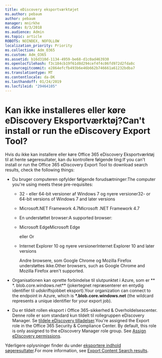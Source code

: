 ```yaml
---
title: eDiscovery eksportværktøjet
ms.author: pebaum
author: pebaum
manager: mnirkhe
ms.date: 8/3/2018
ms.audience: Admin
ms.topic: article
ROBOTS: NOINDEX, NOFOLLOW
localization_priority: Priority
ms.collection: Adm_O365
ms.custom: Adm_O365
ms.assetid: b16d310d-1134-4959-be68-d1c0ad463930
ms.openlocfilehash: f3c184cb19f61d8d294cef4f4c06fd972d2fda8c
ms.sourcegitcommit: e2864efcfb493b6e46b662b746661a61232bdba7
ms.translationtype: MT
ms.contentlocale: da-DK
ms.lasthandoff: 01/24/2019
ms.locfileid: "29464105"
---
```

# <a name="cant-install-or-run-the-ediscovery-export-tool"></a><span data-ttu-id="b9024-102">Kan ikke installeres eller køre eDiscovery Eksportværktøj?</span><span class="sxs-lookup"><span data-stu-id="b9024-102">Can't install or run the eDiscovery Export Tool?</span></span>

<span data-ttu-id="b9024-103">Hvis du ikke kan installere eller køre Office 365 eDiscovery Eksportværktøj til at hente søgeresultater, kan du kontrollere følgende ting:</span><span class="sxs-lookup"><span data-stu-id="b9024-103">If you can't install or run the Office 365 eDiscovery Export Tool to download search results, check the following things:</span></span>
  
- <span data-ttu-id="b9024-104">Du bruger computeren opfylder følgende forudsætninger:</span><span class="sxs-lookup"><span data-stu-id="b9024-104">The computer you're using meets these pre-requisites:</span></span>
    
  - <span data-ttu-id="b9024-105">32 - eller 64-bit versioner af Windows 7 og nyere versioner</span><span class="sxs-lookup"><span data-stu-id="b9024-105">32- or 64-bit versions of Windows 7 and later versions</span></span>
    
  - <span data-ttu-id="b9024-106">Microsoft.NET Framework 4.7</span><span class="sxs-lookup"><span data-stu-id="b9024-106">Microsoft .NET Framework 4.7</span></span>
    
  - <span data-ttu-id="b9024-107">En understøttet browser:</span><span class="sxs-lookup"><span data-stu-id="b9024-107">A supported browser:</span></span>
    
  - <span data-ttu-id="b9024-108">Microsoft Edge</span><span class="sxs-lookup"><span data-stu-id="b9024-108">Microsoft Edge</span></span>
    
    <span data-ttu-id="b9024-109"> eller </span><span class="sxs-lookup"><span data-stu-id="b9024-109">Or</span></span>
    
  - <span data-ttu-id="b9024-110">Internet Explorer 10 og nyere versioner</span><span class="sxs-lookup"><span data-stu-id="b9024-110">Internet Explorer 10 and later versions</span></span>
    
    <span data-ttu-id="b9024-111">Andre browsere, som Google Chrome og Mozilla Firefox understøttes ikke.</span><span class="sxs-lookup"><span data-stu-id="b9024-111">Other browsers, such as Google Chrome and Mozilla Firefox aren't supported.</span></span>
    
- <span data-ttu-id="b9024-112">Organisationen kan oprette forbindelse til slutpunktet i Azure, som er \*\* \*. blob.core.windows.net\*\* (jokertegnet repræsenterer en entydig identifier til udskriftsjobbet eksport).</span><span class="sxs-lookup"><span data-stu-id="b9024-112">Your organization can connect to the endpoint in Azure, which is **\*.blob.core.windows.net** (the wildcard represents a unique identifier for your export job).</span></span> 
    
- <span data-ttu-id="b9024-p101">Du er tildelt rollen eksport i Office 365-sikkerhed &amp; Overholdelsescenter. Denne rolle er som standard kun tildelt til rollegruppen eDiscovery Manager. Se [tildele eDiscovery tilladelser](https://support.office.com/article/assign-ediscovery-permissions-in-the-office-365-security-compliance-center-5b9a067b-9d2e-4aa5-bb33-99d8c0d0b5d7#moreinfo).</span><span class="sxs-lookup"><span data-stu-id="b9024-p101">You're assigned the Export role in the Office 365 Security &amp; Compliance Center. By default, this role is only assigned to the eDiscovery Manager role group. See [Assign eDiscovery permissions](https://support.office.com/article/assign-ediscovery-permissions-in-the-office-365-security-compliance-center-5b9a067b-9d2e-4aa5-bb33-99d8c0d0b5d7#moreinfo).</span></span>
    
<span data-ttu-id="b9024-116">Yderligere oplysninger finder du under [eksportere indhold søgeresultater](https://support.office.com/article/Export-Content-Search-results-from-the-Office-365-Security-Compliance-Center-ed48d448-3714-4c42-85f5-10f75f6a4278).</span><span class="sxs-lookup"><span data-stu-id="b9024-116">For more information, see [Export Content Search results](https://support.office.com/article/Export-Content-Search-results-from-the-Office-365-Security-Compliance-Center-ed48d448-3714-4c42-85f5-10f75f6a4278).</span></span>
  

